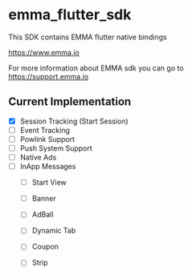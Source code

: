 # emma_flutter_sdk

This SDK contains EMMA flutter native bindings

https://www.emma.io

For more information about EMMA sdk you can go to https://support.emma.io

## Current Implementation

- [x] Session Tracking (Start Session)
- [ ] Event Tracking
- [ ] Powlink Support
- [ ] Push System Support
- [ ] Native Ads
- [ ] InApp Messages
  - [ ] Start View
  - [ ] Banner
  - [ ] AdBall
  - [ ] Dynamic Tab
  - [ ] Coupon
  - [ ] Strip
  